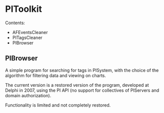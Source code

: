 # PIToolkit

Contents:
- AFEventsCleaner
- PITagsCleaner
- PIBrowser


## PIBrowser

A simple program for searching for tags in PISystem, with the choice of the algorithm for filtering data and viewing on charts.

The current version is a restored version of the program, developed at Delphi in 2007, using the PI API (no support for collectives of PIServers and domain authorization).

Functionality is limited and not completely restored.
